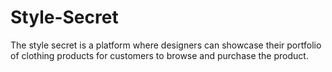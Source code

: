 # Style-Secret
The style secret is a platform where designers can showcase their portfolio of clothing products for customers to browse and purchase the product.
